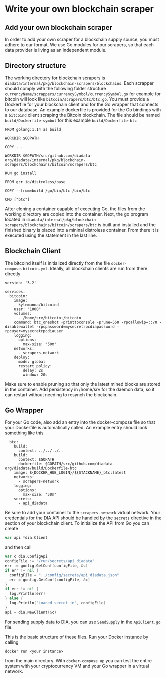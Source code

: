# Write your own blockchain scraper

## Add your own blockchain scraper

In order to add your own scraper for a blockchain supply source, you must adhere to our format. We use Go modules for our scrapers, so that each data provider is living as an independent module.

## Directory structure

The working directory for blockchain scrapers is `diadata/internal/pkg/blockchain-scrapers/blockchains`. Each scrapper should comply with the following folder structure `currencyName/scrappers/currencySymbol/currencySymbol.go` for example for bitcoin will look like `bitcoin/scrapers/btc/btc.go`. You must provide a Dockerfile for your blockchain client and for the Go wrapper that connects to our database. An example dockerfile is provided for the Go bindings with a `bitcoind` client scraping the Bitcoin blockchain. The file should be named `build/Dockerfile-symbol` for this example `build/Dockerfile-btc`

```text
FROM golang:1.14 as build

WORKDIR $GOPATH

COPY . .

WORKDIR $GOPATH/src/github.com/diadata-org/diadata/internal/pkg/blockchain-scrapers/blockchains/bitcoin/scrapers/btc

RUN go install

FROM gcr.io/distroless/base

COPY --from=build /go/bin/btc /bin/btc

CMD ["btc"]
```

After cloning a container capable of executing Go, the files from the working directory are copied into the container. Next, the go program located in `diadata/internal/pkg/blockchain-scrapers/blockchains/bitcoin/scrapers/btc` is built and installed and the finished binary is placed into a mininal distroless container. From there it is executed using the statement in the last line.

## Blockchain Client

The bitcoind itself is initialized directly from the file `docker-compose.bitcoin.yml`. Ideally, all blockchain clients are run from there directly

```text
version: '3.2'

services:
  bitcoin:
    image:
      kylemanna/bitcoind
    user: "1000"
    volumes:
      - /home/srv/bitcoin:/bitcoin
    command: btc_oneshot -printtoconsole -prune=550 -rpcallowip=::/0 -disablewallet -rpcpassword=mysecretrpcdiapassword -rpcuser=mysecretrpcdiauser
    logging:
      options:
        max-size: "50m"
    networks:
      - scrapers-network
    deploy:
      mode: global
      restart_policy:
        delay: 2s
        window: 20s
```

Make sure to enable pruning so that only the latest mined blocks are stored in the container. Add persistency in /home/srv for the daemon data, so it can restart without needing to resynch the blockchain.

## Go Wrapper

For your Go code, also add an entry into the docker-compose file so that your Dockerfile is automatically called. An example entry should look something like this

```text
  btc:
    build:
      context: ../../../..
    build:
      context: $GOPATH
      dockerfile: $GOPATH/src/github.com/diadata-org/diadata/build/Dockerfile-btc
    image: ${DOCKER_HUB_LOGIN}/${STACKNAME}_btc:latest
    networks:
      - scrapers-network
    logging:
      options:
        max-size: "50m"
    secrets:
      - api_diadata
```

Be sure to add your container to the `scrapers-network` virtual network. Your credentials for the DIA API should be handled by the `secrets` directive in the section of your blockchain client. To initialize the API from Go you can create

```go
var api *dia.Client
```

and then call

```go
var c dia.ConfigApi
configFile := "/run/secrets/api_diadata"
err := gonfig.GetConf(configFile, &c)
if err != nil {
  configFile = "../config/secrets/api_diadata.json"
  err = gonfig.GetConf(configFile, &c)
}
if err != nil {
  log.Println(err)
} else {
  log.Println("Loaded secret in", configFile)
}
api = dia.NewClient(&c)
```

For sending supply data to DIA, you can use `SendSupply` in the `ApiClient.go` file.

This is the basic structure of these files. Run your Docker instance by calling

```text
docker run <your instance>
```

from the main directory. With `docker-compose up` you can test the entire system with your cryptocurrency VM and your Go wrapper in a virtual network.

